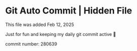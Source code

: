 # Git Auto Commit | Hidden File

This file was added Feb 12, 2025

Just for fun and keeping my daily git commit active 🤪

commit number: 280639
